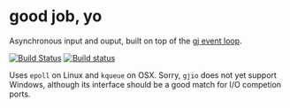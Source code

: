# good job, yo
Asynchronous input and ouput, built on top
of the [gj event loop](https://github.com/dwrensha/gj).

[![Build Status](https://travis-ci.org/dwrensha/gjio.svg?branch=master)](https://travis-ci.org/dwrensha/gjio)
[![Build status](https://ci.appveyor.com/api/projects/status/5xqrvg1dp6cmdbes?svg=true)](https://ci.appveyor.com/project/dwrensha/gjio/branch/master)

Uses `epoll` on Linux and `kqueue` on OSX.
Sorry, `gjio` does not yet support Windows,
although its interface should be a good match for I/O competion ports.
